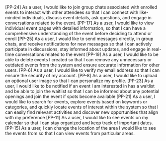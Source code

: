 [PP-24] As a user, I would like to join group chats associated with enrolled events to interact with other attendees so that I can connect with like-minded individuals, discuss event details, ask questions, and engage in conversations related to the event.
[PP-17] As a user, I would like to view individual event pages with detailed information, so that I can have a comprehensive understanding of the event before deciding to attend or enroll
[PP-25] As a user, I would like to send messages directly, in group chats, and receive notifications for new messages so that I can actively participate in discussions, stay informed about updates, and engage in real-time conversations related to the event
[PP-19] As a user, I would like to be able to delete events I created so that I can remove any unnecessary or outdated events from the system and ensure accurate information for other users.
[PP-6] As a user, I would like to verify my email address so that I can ensure the security of my account.
[PP-8] As a user, I would like to upload an optional user image so that I can personalize my profile.
[PP-23] As a user, I would like to be notified if an event I am interested in has a waitlist and be able to join the waitlist so that I can be informed about any potential openings and join the event if spots become available
[PP-21] As a user, I would like to search for events, explore events based on keywords or categories, and quickly locate events of interest within the system so that I can easily find relevant activities and discover new opportunities that align with my preference
[PP-11] As a user, I would like to see events on my calendar so that I can stay organized and keep track of important dates.
[PP-15] As a user, I can change the location of the area I would like to see the events from so that I can view events from particular areas.

